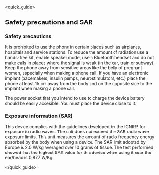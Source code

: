 <quick_guide>
## Safety precautions and SAR
### Safety precautions
It is prohibited to use the phone in certain places such as airplanes, hospitals and service stations.
To reduce the amount of radiation use a hands-free kit, enable speaker mode, use a Bluetooth headset and do not make calls in places where the signal is weak (in the car, train or subway). Keep the phone away from sensitive areas like the belly of pregnant women, especially when making a phone call. If you have an electronic implant (pacemakers, insulin pumps, neurostimulators, etc.) place the phone at least 15 cm away from the body and on the opposite side to the implant when making a phone call.

The power socket that you intend to use to charge the device battery should be easily accesible. You must place the device close to it.

### Exposure information (SAR)
This device complies with the guidelines developed by the ICNIRP for exposure to radio waves. The unit does not exceed the SAR radio wave exposure limits. This unit measures the amount of radio frequency energy absorbed by the body when using a device. The SAR limit adopted by Europe is 2.0 W/kg averaged over 10 grams of tissue. The test performed showed that the highest SAR value for this device when using it near the ear/head is 0,877 W/Kg.

</quick_guide>
